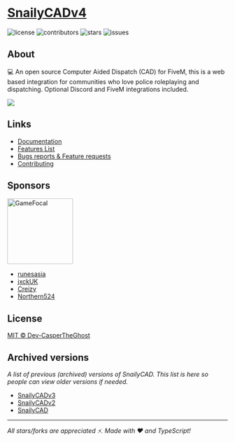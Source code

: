 # [SnailyCADv4](https://snailycad.caspertheghost.me)

<!-- [![Deploy on Railway](https://railway.app/button.svg)](https://railway.app/new/template/lqLdjV?referralCode=zxxB_p) -->

![license](https://img.shields.io/github/license/SnailyCAD/snaily-cadv4?color=gr&style=flat-square)
![contributors](https://img.shields.io/github/contributors/SnailyCAD/snaily-cadv4?color=gr&style=flat-square)
![stars](https://img.shields.io/github/stars/SnailyCAD/snaily-cadv4?style=flat-square&color=gr)
![issues](https://img.shields.io/github/issues/SnailyCAD/snaily-cadv4?style=flat-square)

## About

💻 An open source Computer Aided Dispatch (CAD) for FiveM,
this is a web based integration for communities who love police roleplaying and dispatching. Optional Discord and FiveM integrations included.

<a href="https://discord.gg/eGnrPqEH7U ">
  <img src="http://invidget.switchblade.xyz/eGnrPqEH7U" />
</a>

## Links

- [Documentation](https://cad-docs.caspertheghost.me/docs/intro)
- [Features List](https://cad-docs.caspertheghost.me/docs/features)
- [Bugs reports & Feature requests](https://github.com/SnailyCAD/snaily-cadv4/issues)
- [Contributing](./.github/CONTRIBUTING.md)

## Sponsors

<a href="https://gamefocal.com?ref=snailycad">
<img alt="GameFocal" width="150" src="https://gamefocal.com/assets/dash/images/brand/logo.png" />
</a>

- [runesasia](https://github.com/runesasia)
- [jxckUK](https://github.com/jxckUK)
- [Creizy](https://github.com/Creizy)
- [Northern524](https://github.com/Northern524)

## License

[MIT © Dev-CasperTheGhost](./LICENSE)

## Archived versions

_A list of previous (archived) versions of SnailyCAD. This list is here so people can view older versions if needed._

- [SnailyCADv3](https://github.com/Dev-CasperTheGhost/snaily-cadv3)
- [SnailyCADv2](https://github.com/Dev-CasperTheGhost/snaily-cadv2)
- [SnailyCAD](https://github.com/Dev-CasperTheGhost/snaily-cad)

---

_All stars/forks are appreciated ⚡. Made with ❤️ and TypeScript!_
